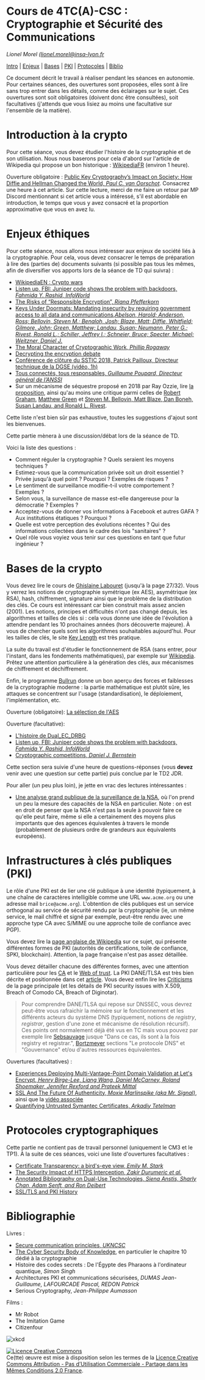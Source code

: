 # Cours de 4TC(A)-CSC : Cryptographie et Sécurité des Communications

_Lionel Morel ([lionel.morel@insa-lyon.fr](mailto:lionel.morel@insa-lyon.fr)_

<!-- https://tls.ulfheim.net/ -->

[Intro](#introduction-à-la-crypto) |
[Enjeux](#enjeux-éthiques) |
[Bases](#bases-de-la-crypto) |
[PKI](#infrastructures-à-clés-publiques-pki) |
[Protocoles](#protocoles-cryptographiques) |
[Biblio](#bibliographie)

Ce document décrit le travail à réaliser pendant les séances en autonomie. Pour certaines séances, des ouvertures sont proposées, elles sont à lire sans trop entrer dans les détails, comme des éclairages sur le sujet. Ces ouvertures sont soit obligatoires (doivent donc être consultées), soit facultatives (j'attends que vous lisiez au moins une facultative sur l'ensemble de la matière).

Introduction à la crypto
========================

Pour cette séance, vous devez étudier l'histoire de la cryptographie et de son utilisation. Nous nous baserons pour cela d'abord sur l'article de Wikipedia qui propose un bon historique : [WikipediaFR](https://fr.wikipedia.org/wiki/Histoire_de_la_cryptologie) (environ 1 heure).

Ouverture obligatoire : [Public Key Cryptography’s Impact on Society: How Diffie and Hellman Changed the World, _Paul C. van Oorschot_](https://people.scs.carleton.ca/~paulv/papers/society-impact-of-pkc-v3.pdf). Consacrez une heure à cet article. Sur cette lecture, merci de me faire un retour par MP Discord mentionnant si cet article vous a intéressé, s'il est abordable en introduction, le temps que vous y avez consacré et la proportion approximative que vous en avez lu. 

<!-- Ensuite, consacrez 1 heure à la consultation de l'article [Public Key Cryptography’s Impact on Society: How Diffie and Hellman Changed the World, _Paul C. van Oorschot_](https://people.scs.carleton.ca/~paulv/papers/society-impact-of-pkc-v3.pdf). La lecture n'a pas nécessairement à être exhaustive (selon votre aise en anglais, notamment), faîtes une lecture rapide du plan et des thèmes puis approfondissez les parties de votre choix. (Sur cette lecture, merci de me faire un MP Discord mentionannt si cet article vous a intéressé, s'il est abordable en introduction, le temps que vous y avez consacré et la proportion approximative que vous en avez lu) -->


Enjeux éthiques
===============

Pour cette séance, nous allons nous intéresser aux enjeux de société liés à la cryptographie. Pour cela, vous devez consacrer le temps de préparation à lire des (parties de) documents suivants (si possible pas tous les mêmes, afin de diversifier vos apports lors de la séance de TD qui suivra) :

* [WikipediaEN : Crypto wars](https://en.wikipedia.org/wiki/Crypto_Wars)
* [Listen up, FBI: Juniper code shows the problem with backdoors, _Fahmida Y. Rashid, InfoWorld_](https://www.infoworld.com/article/3018029/virtual-private-network/listen-up-fbi-juniper-code-shows-the-problem-with-backdoors.html)
* [The Risks of “Responsible Encryption”, _Riana Pfefferkorn_](https://cyberlaw.stanford.edu/publications/risks-responsible-encryption)
* [Keys Under Doormats: Mandating insecurity by requiring government access to all data and communications,_Abelson, Harold; Anderson, Ross; Bellovin, Steven M.; Benaloh, Josh; Blaze, Matt; Diffie, Whitfield; Gilmore, John; Green, Matthew; Landau, Susan; Neumann, Peter G.; Rivest, Ronald L.; Schiller, Jeffrey I.; Schneier, Bruce; Specter, Michael; Weitzner, Daniel J._](https://dspace.mit.edu/bitstream/handle/1721.1/97690/MIT-CSAIL-TR-2015-026.pdf?sequence=8)
* [The Moral Character of Cryptographic Work, _Phillip Rogaway_](http://web.cs.ucdavis.edu/~rogaway/papers/moral-fn.pdf)
* [Decrypting the encryption debate](https://www.nap.edu/catalog/25010/decrypting-the-encryption-debate-a-framework-for-decision-makers)
* [Conférence de clôture du SSTIC 2018, Patrick Pailloux, Directeur technique de la DGSE (vidéo, 1h)](https://www.sstic.org/2018/presentation/2018_cloture/)
* [Tous connectés, tous responsables, _Guillaume Poupard, Directeur général de l’ANSSI_](https://www.liberation.fr/debats/2019/01/21/tous-connectes-tous-responsables_1704228)
* Sur un mécanisme de séquestre proposé en 2018 par Ray Ozzie, lire [la proposition](https://www.wired.com/story/crypto-war-clear-encryption/), ainsi qu'au moins une critique parmi celles de [Robert Graham](https://blog.erratasec.com/2018/04/no-ray-ozzie-hasnt-solved-crypto.html), [Matthew Green](https://twitter.com/matthew_d_green/status/989222188287954945) et [Steven M. Bellovin, Matt Blaze, Dan Boneh, Susan Landau, and Ronald L. Rivest](https://arstechnica.com/information-technology/2018/05/op-ed-ray-ozzies-crypto-proposal-a-dose-of-technical-reality/).

<!-- https://citizenlab.ca/2019/09/annotated-bibliography-dual-use-technologies-network-traffic-management-and-device-intrusion-for-targeted-monitoring/ -->

Cette liste n'est bien sûr pas exhaustive, toutes les suggestions d'ajout sont les bienvenues.

Cette partie mènera à une discussion/débat lors de la séance de TD.

Voici la liste des questions : 

* Comment réguler la cryptographie ? Quels seraient les moyens techniques ?
* Estimez-vous que la communication privée soit un droit essentiel ? Privée jusqu'à quel point ? Pourquoi ? Exemples de risques ?
* Le sentiment de surveillance modifie-t-il votre comportement ? Exemples ?
* Selon vous, la surveillance de masse est-elle dangereuse pour la démocratie ? Exemples ?
* Acceptez-vous de donner vos informations à Facebook et autres GAFA ? Aux institutions étatiques ? Pourquoi ?
* Quelle est votre perception des évolutions récentes ? Qui des informations collectées dans le cadre des lois "sanitaires" ?
* Quel rôle vous voyiez vous tenir sur ces questions en tant que futur ingénieur ? 


Bases de la crypto
=================

Vous devez lire le cours de [Ghislaine Labouret](https://web.archive.org/web/20170516210655/http://www.hsc.fr/ressources/cours/crypto/crypto.pdf) <!-- http://www.hsc.fr/ressources/cours/crypto/crypto.pdf https://doc.lagout.org/security/Cryptographie%20.%20Algorithmes%20.%20Steganographie/HSC%20-%20Introduction%20a%20la%20cryptographie.pdf --> (jusqu'à la page 27/32). Vous y verrez les notions de cryptographie symétrique (ex AES), asymétrique (ex RSA), hash, chiffrement, signature ainsi que le problème de la distribution des clés. Ce cours est intéressant car bien construit mais assez ancien (2001). Les notions, principes et difficultés n'ont pas changé depuis, les algorithmes et tailles de clés si : cela vous donne une idée de l'évolution à attendre pendant les 10 prochaines années (hors découverte majeure). À vous de chercher quels sont les algorithmes souhaitables aujourd'hui. Pour les tailles de clés, le site [Key Length](http://www.keylength.com/) est très pratique.

La suite du travail est d'étudier le fonctionnement de RSA (sans entrer, pour l'instant, dans les fondements mathématiques), par exemple sur [Wikipedia](https://fr.wikipedia.org/wiki/Chiffrement_RSA). Prêtez une attention particulière à la génération des clés, aux mécanismes de chiffrement et déchiffrement.

Enfin, le programme [Bullrun](https://fr.wikipedia.org/wiki/Bullrun) donne un bon aperçu des forces et faiblesses de la cryptographie moderne : la partie mathématique est plutôt sûre, les attaques se concentrent sur l'usage (standardisation), le déploiement, l'implémentation, etc.

Ouverture (obligatoire): [La sélection de l'AES](https://videlalvaro.github.io/2014/03/you-dont-roll-your-own-crypto.html)

Ouverture (facultative):

* [L'histoire de Dual\_EC\_DRBG](https://en.wikipedia.org/wiki/Dual_EC_DRBG)
* [Listen up, FBI: Juniper code shows the problem with backdoors, _Fahmida Y. Rashid, InfoWorld_](http://www.infoworld.com/article/3018029/virtual-private-network/listen-up-fbi-juniper-code-shows-the-problem-with-backdoors.html)
* [Cryptographic competitions, _Daniel J. Bernstein_](https://eprint.iacr.org/2020/1608.pdf)

Cette section sera suivie d'une heure de questions-réponses (vous **devez** venir avec une question sur cette partie) puis conclue par le TD2 JDR.

Pour aller (un peu plus loin), je jette en vrac des lectures intéressantes : 
* [Une analyse grand publique de la surveillance de la NSA](https://www.theguardian.com/world/2013/sep/05/nsa-how-to-remain-secure-surveillance), où l'on prend un peu la mesure des capacités de la NSA en particulier. Note : on est en droit de penser que la NSA n'est pas la seule à pouvoir faire ce qu'elle peut faire, même si elle a certainement des moyens plus importants que des agences équivalentes à travers le monde (probablement de plusieurs ordre de grandeurs aux équivalents européens). 

Infrastructures à clés publiques (PKI)
=======================================

Le rôle d'une PKI est de lier une clé publique à une identité (typiquement, à une chaîne de caractères intelligible comme une URL `www.acme.org` ou une adresse mail `brice@acme.org`). L'obtention de clés publiques est un service orthogonal au service de sécurité rendu par la cryptographie (ie, un même service, le mail chiffré et signé par exemple, peut-être rendu avec une approche type CA avec S/MIME ou une approche toile de confiance avec PGP).

Vous devez lire la [page anglaise de Wikipedia](https://en.wikipedia.org/wiki/Public_key_infrastructure) sur ce sujet, qui présente différentes formes de PKI (autorités de certifications, toile de confiance, SPKI, blockchain). Attention, la page française n'est pas assez détaillée.<!-- très différente et présente une vision réduites à l'approche CA, c'est uniquement la page anglaise qui fait référence pour ce cours. -->

Vous devez détailler chacune des différentes formes, avec une attention particulière pour les [CA](https://en.wikipedia.org/wiki/Certificate_authority) et le [Web of trust](https://en.wikipedia.org/wiki/Web_of_trust). La PKI DANE/TLSA est très bien décrite et positionnée dans cet [article](http://www.bortzmeyer.org/6698.html). Vous devez enfin lire les [Criticisms](https://en.wikipedia.org/wiki/Public_key_infrastructure#Criticism) de la page principale (et les détails de PKI security issues with X.509, Breach of Comodo CA, Breach of Diginotar).

> Pour comprendre DANE/TLSA qui repose sur DNSSEC, vous devrez peut-être vous rafraichir la mémoire sur le fonctionnement et les différents acteurs du système DNS (typiquement, notions de _registry_, _registrar_, gestion d'une zone et mécanisme de résolution récursif). Ces points ont normalement déjà été vus en TC mais vous pouvez par exemple lire [Sebsauvage](http://sebsauvage.net/comprendre/dns/) jusque "Dans ce cas, ils sont à la fois registry et registrar.", [Bortzmeyer](http://www.bortzmeyer.org/files/cours-dns-cnam-PRINT.pdf) sections "Le protocole DNS" et "Gouvernance" et/ou d'autres ressources équivalentes.

Ouvertures (facultatives) :

* [Experiences Deploying Multi-Vantage-Point Domain Validation at Let's Encrypt, _Henry Birge-Lee, Liang Wang, Daniel McCarney, Roland Shoemaker, Jennifer Rexford and Prateek Mittal_](https://www.usenix.org/system/files/sec21fall-birge-lee.pdf)
* [SSL And The Future Of Authenticity, _Moxie Marlinspike (aka Mr. Signal)_](https://moxie.org/blog/ssl-and-the-future-of-authenticity/), ainsi que la [vidéo associée](https://media.defcon.org/DEF%20CON%2019/DEF%20CON%2019%20video%20and%20slides/DEF%20CON%2019%20Hacking%20Conference%20Presentation%20By%20-%20Moxie%20Marlinspike%20-%20SSL%20And%20The%20Future%20Of%20Authenticity%20-%20Video%20and%20Slides.m4v)
* [Quantifying Untrusted Symantec Certificates, _Arkadiy Tetelman_](https://arkadiyt.com/2018/02/04/quantifying-untrusted-symantec-certificates/)


<!-- moxie : https://www.youtube.com/watch?v=pDmj_xe7EIQ  https://www.youtube.com/watch?v=Z7Wl2FW2TcA  https://moxie.org/blog/ssl-and-the-future-of-authenticity/  https://media.defcon.org/DEF%20CON%2019/DEF%20CON%2019%20video%20and%20slides/DEF%20CON%2019%20Hacking%20Conference%20Presentation%20By%20-%20Moxie%20Marlinspike%20-%20SSL%20And%20The%20Future%20Of%20Authenticity%20-%20Video%20and%20Slides.m4v-->


Protocoles cryptographiques
===========================

Cette partie ne contient pas de travail personnel (uniquement le CM3 et le TP1). À la suite de ces séances, voici une liste d'ouvertures facultatives :

* [Certificate Transparency: a bird's-eye view, _Emily M. Stark_](https://emilymstark.com/2020/07/20/certificate-transparency-a-birds-eye-view.html)
* [The Security Impact of HTTPS Interception, _Zakir Durumeric et al._](https://jhalderm.com/pub/papers/interception-ndss17.pdf)
* [Annotated Bibliography on Dual-Use Technologies, _Siena Anstis, Sharly Chan, Adam Senft, and Ron Deibert_](https://citizenlab.ca/2019/09/annotated-bibliography-dual-use-technologies-network-traffic-management-and-device-intrusion-for-targeted-monitoring/)
* [SSL/TLS and PKI History](https://www.feistyduck.com/ssl-tls-and-pki-history/)



Bibliographie
=============

Livres :
* [Secure communication principles, _UKNCSC_](https://www.ncsc.gov.uk/guidance/secure-communication-principles-alpha-release)
* [The Cyber Security Body of Knowledge](https://www.cybok.org/media/downloads/CyBOK-version-1.0.pdf), en particulier le chapitre 10 dédié à la cryptographie
* Histoire des codes secrets : De l'Égypte des Pharaons à l'ordinateur quantique, _Simon Singh_
* Architectures PKI et communications sécurisées, _DUMAS Jean-Guillaume, LAFOURCADE Pascal, REDON Patrick_
* Serious Cryptography, _Jean-Philippe Aumasson_


Films :
* Mr Robot
* The Imitation Game
* Citizenfour

![xkcd](https://imgs.xkcd.com/comics/security.png)

<a rel="license" href="https://creativecommons.org/licenses/by-nc-sa/2.0/fr/"><img alt="Licence Creative Commons" style="border-width:0" src="https://i.creativecommons.org/l/by-nc-sa/2.0/fr/88x31.png" /></a><br />Ce(tte) œuvre est mise à disposition selon les termes de la <a rel="license" href="https://creativecommons.org/licenses/by-nc-sa/2.0/fr/">Licence Creative Commons Attribution - Pas d’Utilisation Commerciale - Partage dans les Mêmes Conditions 2.0 France</a>.
